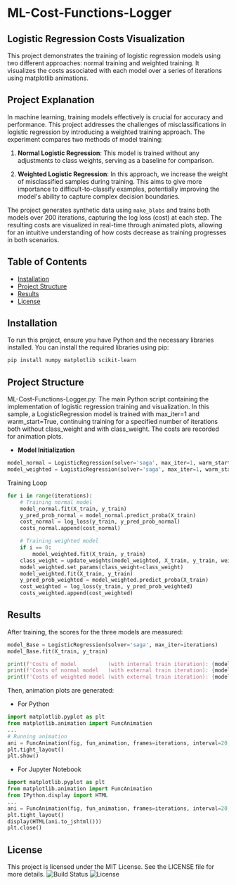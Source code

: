 # ML-Cost-Functions-Logger  
## Logistic Regression Costs Visualization  

This project demonstrates the training of logistic regression models using two different approaches: normal training and weighted training. It visualizes the costs associated with each model over a series of iterations using matplotlib animations.  

## Project Explanation  

In machine learning, training models effectively is crucial for accuracy and performance. This project addresses the challenges of misclassifications in logistic regression by introducing a weighted training approach. The experiment compares two methods of model training:  

1. **Normal Logistic Regression**: This model is trained without any adjustments to class weights, serving as a baseline for comparison.  
  
2. **Weighted Logistic Regression**: In this approach, we increase the weight of misclassified samples during training. This aims to give more importance to difficult-to-classify examples, potentially improving the model's ability to capture complex decision boundaries.  

The project generates synthetic data using `make_blobs` and trains both models over 200 iterations, capturing the log loss (cost) at each step. The resulting costs are visualized in real-time through animated plots, allowing for an intuitive understanding of how costs decrease as training progresses in both scenarios.  

## Table of Contents  

- [Installation](#installation)  
- [Project Structure](#project-structure)  
- [Results](#results)  
- [License](#license)  

## Installation  

To run this project, ensure you have Python and the necessary libraries installed. You can install the required libraries using pip:  

```bash  
pip install numpy matplotlib scikit-learn
```
## Project Structure
ML-Cost-Functions-Logger.py: The main Python script containing the implementation of logistic regression training and visualization. In this sample, a LogisticRegression model is trained with max_iter=1 and warm_start=True, continuing training for a specified number of iterations both without class_weight and with class_weight. The costs are recorded for animation plots.
* **Model Initialization**
```python
model_normal = LogisticRegression(solver='saga', max_iter=1, warm_start=True)  
model_weighted = LogisticRegression(solver='saga', max_iter=1, warm_start=True, class_weight=None)
```
Training Loop
```python
for i in range(iterations):  
    # Training normal model  
    model_normal.fit(X_train, y_train)  
    y_pred_prob_normal = model_normal.predict_proba(X_train)  
    cost_normal = log_loss(y_train, y_pred_prob_normal)  
    costs_normal.append(cost_normal)  

    # Training weighted model  
    if i == 0:  
        model_weighted.fit(X_train, y_train)  
    class_weight = update_weights(model_weighted, X_train, y_train, weights)  
    model_weighted.set_params(class_weight=class_weight)  
    model_weighted.fit(X_train, y_train)  
    y_pred_prob_weighted = model_weighted.predict_proba(X_train)  
    cost_weighted = log_loss(y_train, y_pred_prob_weighted)  
    costs_weighted.append(cost_weighted)
```
## Results

After training, the scores for the three models are measured:

```python
model_Base = LogisticRegression(solver='saga', max_iter=iterations)  
model_Base.fit(X_train, y_train)  

print(f'Costs of model          (with internal train iteration): {model_Base.score(X_test, y_test)}')  
print(f'Costs of normal model   (with external train iteration): {model_normal.score(X_test, y_test)}')  
print(f'Costs of weighted model (with external train iteration): {model_weighted.score(X_test, y_test)}')  
```
Then, animation plots are generated:

- For Python
```python
import matplotlib.pyplot as plt  
from matplotlib.animation import FuncAnimation  
...  
# Running animation  
ani = FuncAnimation(fig, fun_animation, frames=iterations, interval=20, blit=True)  
plt.tight_layout()  
plt.show()
```  
- For Jupyter Notebook
```python
import matplotlib.pyplot as plt  
from matplotlib.animation import FuncAnimation  
from IPython.display import HTML  
...  
ani = FuncAnimation(fig, fun_animation, frames=iterations, interval=20, blit=True)  
plt.tight_layout()  
display(HTML(ani.to_jshtml()))  
plt.close()  
```
## License
This project is licensed under the MIT License. See the LICENSE file for more details.
![Build Status](https://img.shields.io/badge/Build-Passing-brightgreen) ![License](https://img.shields.io/badge/License-MIT-blue)

